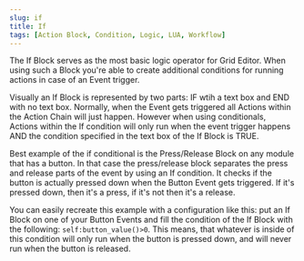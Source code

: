 ```yaml
---
slug: if
title: If
tags: [Action Block, Condition, Logic, LUA, Workflow]
---
```


The If Block serves as the most basic logic operator for Grid Editor. When using such a Block you're able to create additional conditions for running actions in case of an Event trigger.

Visually an If Block is represented by two parts: IF wtih a text box and END with no text box. Normally, when the Event gets triggered all Actions within the Action Chain will just happen. However when using conditionals, Actions within the If condition will only run when the event trigger happens AND the condition specified in the text box of the If Block is TRUE.

Best example of the if conditional is the Press/Release Block on any module that has a button. In that case the press/release block separates the press and release parts of the event by using an If condition. It checks if the button is actually pressed down when the Button Event gets triggered. If it's pressed down, then it's a press, if it's not then it's a release.

You can easily recreate this example with a configuration like this: put an If Block on one of your Button Events and fill the condition of the If Block with the following: `self:button_value()>0`. This means, that whatever is inside of this condition will only run when the button is pressed down, and will never run when the button is released.